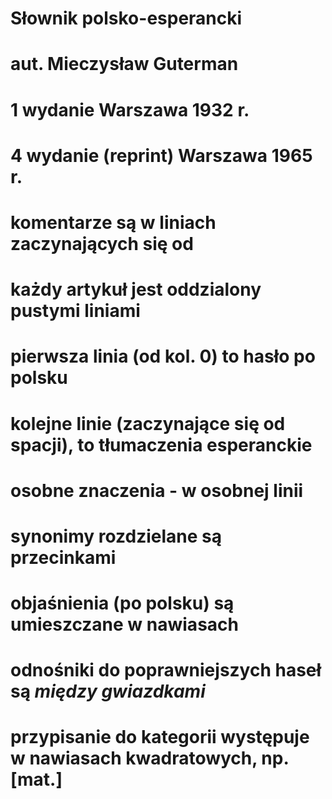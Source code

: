 # Słownik polsko-esperancki
# aut. Mieczysław Guterman
# 1 wydanie Warszawa 1932 r.
# 4 wydanie (reprint) Warszawa 1965 r.
#
# komentarze są w liniach zaczynających się od #
# każdy artykuł jest oddzialony pustymi liniami
# pierwsza linia (od kol. 0) to hasło po polsku
# kolejne linie (zaczynające się od spacji), to tłumaczenia esperanckie
# osobne znaczenia - w osobnej linii
# synonimy rozdzielane są przecinkami
# objaśnienia (po polsku) są umieszczane w nawiasach
# odnośniki do poprawniejszych haseł są *między gwiazdkami*
# przypisanie do kategorii występuje w nawiasach kwadratowych, np. [mat.]
